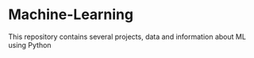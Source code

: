 # Machine-Learning
This repository contains several projects, data and information about ML using Python
